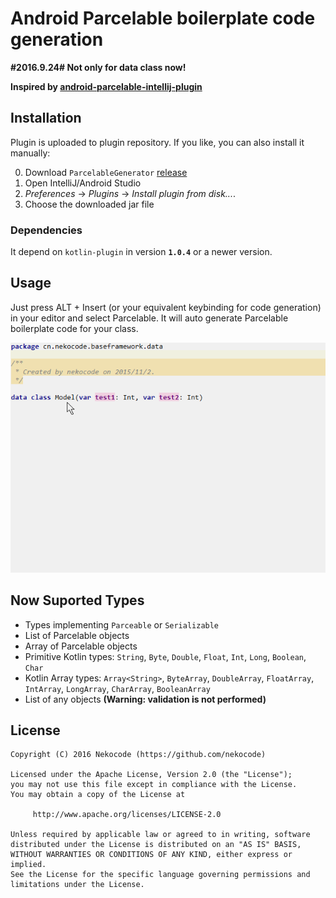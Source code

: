 # Android Parcelable boilerplate code generation

**#2016.9.24# Not only for data class now!**

**Inspired by [android-parcelable-intellij-plugin](https://github.com/mcharmas/android-parcelable-intellij-plugin)**

## Installation
Plugin is uploaded to plugin repository. If you like, you can also install it manually:

 0. Download `ParcelableGenerator` [release](https://github.com/nekocode/android-parcelable-intellij-plugin-kotlin/releases)
 0. Open IntelliJ/Android Studio
 0. *Preferences* -> *Plugins* -> *Install plugin from disk...*.
 0. Choose the downloaded jar file

### Dependencies
It depend on `kotlin-plugin` in version **`1.0.4`** or a newer version.

## Usage
Just press ALT + Insert (or your equivalent keybinding for code generation) in your editor and select Parcelable. It will auto generate Parcelable boilerplate code for your class.

![](art/usage.gif)

## Now Suported Types
- Types implementing `Parceable` or `Serializable`
- List of Parcelable objects
- Array of Parcelable objects
- Primitive Kotlin types: `String`, `Byte`, `Double`, `Float`, `Int`, `Long`, `Boolean`, `Char`
- Kotlin Array types: `Array<String>`, `ByteArray`, `DoubleArray`, `FloatArray`, `IntArray`, `LongArray`, `CharArray`, `BooleanArray`
- List of any objects **(Warning: validation is not performed)**

## License
```
Copyright (C) 2016 Nekocode (https://github.com/nekocode)

Licensed under the Apache License, Version 2.0 (the "License");
you may not use this file except in compliance with the License.
You may obtain a copy of the License at

     http://www.apache.org/licenses/LICENSE-2.0

Unless required by applicable law or agreed to in writing, software
distributed under the License is distributed on an "AS IS" BASIS,
WITHOUT WARRANTIES OR CONDITIONS OF ANY KIND, either express or implied.
See the License for the specific language governing permissions and
limitations under the License.
```
